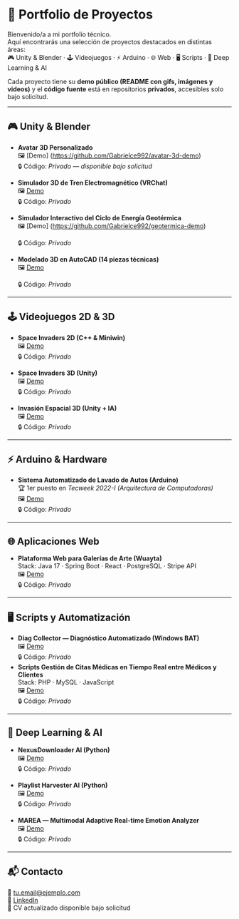 # 🌟 Portfolio de Proyectos

Bienvenido/a a mi portfolio técnico.  
Aquí encontrarás una selección de proyectos destacados en distintas áreas:  
🎮 Unity & Blender · 🕹️ Videojuegos · ⚡ Arduino · 🌐 Web · 🖥️ Scripts · 🤖 Deep Learning & AI  

Cada proyecto tiene su **demo público (README con gifs, imágenes y videos)** y el **código fuente** está en repositorios **privados**, accesibles solo bajo solicitud.

---

## 🎮 Unity & Blender
- **Avatar 3D Personalizado**  
  🖼️ [Demo] (https://github.com/Gabrielce992/avatar-3d-demo)  
  🔒 Código: *Privado — disponible bajo solicitud*  

- **Simulador 3D de Tren Electromagnético (VRChat)**  
  🖼️ [Demo](https://github.com/youruser/sim-tren-demo)  
  🔒 Código: *Privado*  

- **Simulador Interactivo del Ciclo de Energía Geotérmica**  
  🖼️ [Demo] (https://github.com/Gabrielce992/geotermica-demo)
  
  🔒 Código: *Privado*  

- **Modelado 3D en AutoCAD (14 piezas técnicas)**  
  🖼️ [Demo](https://github.com/youruser/autocad-piezas-demo)
  
  🔒 Código: *Privado*  

---

## 🕹️ Videojuegos 2D & 3D
- **Space Invaders 2D (C++ & Miniwin)**  
  🖼️ [Demo](https://github.com/youruser/space-invaders-2d-demo)  
  🔒 Código: *Privado*  

- **Space Invaders 3D (Unity)**  
  🖼️ [Demo](https://github.com/youruser/space-invaders-3d-demo)  
  🔒 Código: *Privado*  

- **Invasión Espacial 3D (Unity + IA)**  
  🖼️ [Demo](https://github.com/youruser/invasion-espacial-demo)  
  🔒 Código: *Privado*  

---

## ⚡ Arduino & Hardware
- **Sistema Automatizado de Lavado de Autos (Arduino)**  
  🏆 1er puesto en *Tecweek 2022-I (Arquitectura de Computadoras)*  
  🖼️ [Demo](https://github.com/youruser/lavado-autos-demo)  
  🔒 Código: *Privado*  

---

## 🌐 Aplicaciones Web
- **Plataforma Web para Galerías de Arte (Wuayta)**  
  Stack: Java 17 · Spring Boot · React · PostgreSQL · Stripe API  
  🖼️ [Demo](https://github.com/youruser/wuayta-demo)  
  🔒 Código: *Privado*  

---

## 🖥️ Scripts y Automatización
- **Diag Collector — Diagnóstico Automatizado (Windows BAT)**  
  🖼️ [Demo](https://github.com/youruser/diag-collector-demo)  
  🔒 Código: *Privado*  
- **Scripts Gestión de Citas Médicas en Tiempo Real entre Médicos y Clientes**  
  Stack: PHP · MySQL · JavaScript  
  🖼️ [Demo](https://github.com/youruser/citas-medicas-demo)  
  🔒 Código: *Privado*  

---

## 🤖 Deep Learning & AI
- **NexusDownloader AI (Python)**  
  🖼️ [Demo](https://github.com/youruser/nexusdownloader-demo)  
  🔒 Código: *Privado*  

- **Playlist Harvester AI (Python)**  
  🖼️ [Demo](https://github.com/youruser/playlist-harvester-demo)  
  🔒 Código: *Privado*  

- **MAREA — Multimodal Adaptive Real-time Emotion Analyzer**  
  🖼️ [Demo](https://github.com/youruser/marea-demo)  
  🔒 Código: *Privado*  

---

## 📬 Contacto
📧 tu.email@ejemplo.com  
💼 [LinkedIn](https://linkedin.com/in/tuusuario)  
📄 CV actualizado disponible bajo solicitud

